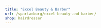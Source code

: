 ```yaml
---
title: "Excel Beauty & Barber"
url: /spartanburg/excel-beauty-and-barber/
shop: hairdresser
---
```

